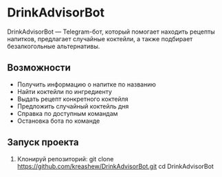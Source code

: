 # DrinkAdvisorBot

DrinkAdvisorBot — Telegram-бот, который помогает находить рецепты напитков, предлагает случайные коктейли, а также подбирает безалкогольные альтернативы.

## Возможности

- Получить информацию о напитке по названию
- Найти коктейли по ингредиенту
- Выдать рецепт конкретного коктейля
- Предложить случайный коктейль дня
- Справка по доступным командам
- Остановка бота по команде

## Запуск проекта

1. Клонируй репозиторий:
git clone https://github.com/kreashew/DrinkAdvisorBot.git
cd DrinkAdvisorBot


